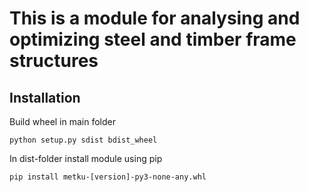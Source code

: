 # This is a module for analysing and optimizing steel and timber frame structures

## Installation

Build wheel in main folder
```
python setup.py sdist bdist_wheel
```

In dist-folder install module using pip
```
pip install metku-[version]-py3-none-any.whl
```
